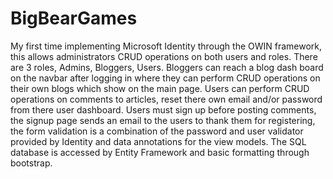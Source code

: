 # BigBearGames

My first time implementing Microsoft Identity through the OWIN framework, this allows administrators CRUD operations on both users and roles. There are 3 roles, Admins, Bloggers, Users. Bloggers can reach a blog dash board on the navbar after logging in where they can perform CRUD operations on their own blogs which show on the main page. Users can perform CRUD operations on comments to articles, reset there own email and/or password from there user dashboard. Users must sign up before posting comments, the signup page sends an email to the users to thank them for registering, the form validation is a combination of the password and user validator provided by Identity and data annotations for the view models. The SQL database is accessed by Entity Framework and basic formatting through bootstrap.
